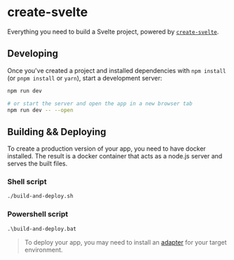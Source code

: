 # create-svelte

Everything you need to build a Svelte project, powered by [`create-svelte`](https://github.com/sveltejs/kit/tree/master/packages/create-svelte).

## Developing

Once you've created a project and installed dependencies with `npm install` (or `pnpm install` or `yarn`), start a development server:

```bash
npm run dev

# or start the server and open the app in a new browser tab
npm run dev -- --open
```

## Building && Deploying

To create a production version of your app, you need to have docker installed.
The result is a docker container that acts as a node.js server and serves the built files.

### Shell script

```bash
./build-and-deploy.sh
```

### Powershell script

```cmd
.\build-and-deploy.bat
```

> To deploy your app, you may need to install an [adapter](https://kit.svelte.dev/docs/adapters) for your target environment.
